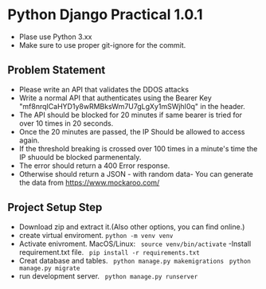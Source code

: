 # Python Django Practical 1.0.1

- Plase use Python 3.xx
- Make sure to use proper git-ignore for the commit.

## Problem Statement
- Please write an API that validates the DDOS attacks 
- Write a normal API that authenticates using the Bearer Key "mf8nrqICaHYD1y8wRMBksWm7U7gLgXy1mSWjhI0q" in the header.
- The API should be blocked for 20 minutes if same bearer is tried for over 10 times in 20 seconds.
- Once the 20 minutes are passed, the IP Should be allowed to access again.
- If the threshold breaking is crossed over 100 times in a minute's time the IP shuould be blocked parmenentaly. 
- The error should return a 400 Error response.
- Otherwise should return a JSON - with random data- You can generate the data from https://www.mockaroo.com/

## Project Setup Step
- Download zip and extract it.(Also other options, you can find online.)
- create virtual enviroment.
``` python -m venv venv ```
- Activate enivroment.
MacOS/Linux: ``` source venv/bin/activate```
-Install requirement.txt file.
``` pip install -r requirements.txt```
- Creat database and tables.
``` python manage.py makemigrations```
``` python manage.py migrate```
- run development server.
``` python manage.py runserver```
